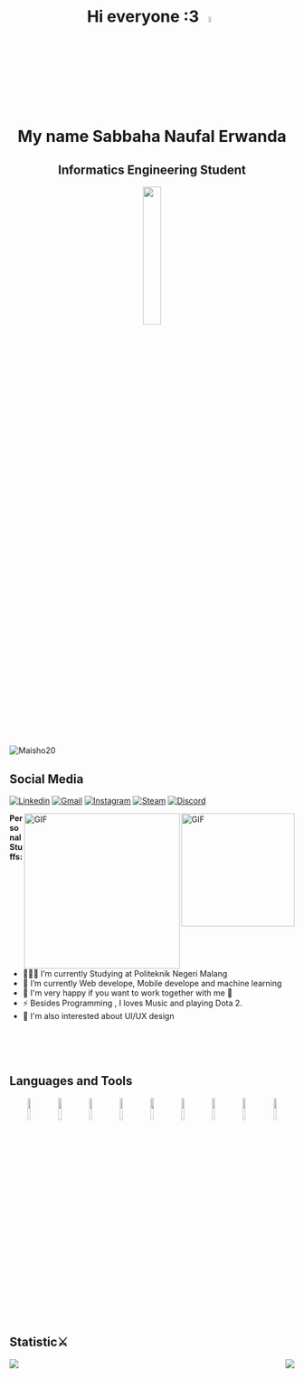 <div>
<h1 align="center">Hi everyone :3 <img src="https://media.giphy.com/media/VTwDfhNOmMxZMm2iYf/giphy.gif" width=5%></img> 
<br>My name Sabbaha Naufal Erwanda</h1>
<h2 align="center">Informatics Engineering Student</h2>
</div>

<p align="center">
<img src="https://media.giphy.com/media/11dR2hEgtN5KoM/giphy.gif" width=25%>
</p>

<p align="left">
<img src="https://komarev.com/ghpvc/?username=Maisho20&label=Profile%20Views&color=ff3def&style=flat" alt="Maisho20"/>
</p>

## Social Media

[![Linkedin](https://img.shields.io/badge/-LinkedIn-blue?style=plastic&logo=Linkedin&logoColor=white)](https://www.linkedin.com/in/sabbaha-naufal-472b5629b/)
[![Gmail](https://img.shields.io/badge/-Gmail-c14438?style=plastic&labelColor=fff&logo=Gmail&logoColor=c4302b)](mailto:bahajazz70@gmail.com)
[![Instagram](https://img.shields.io/badge/-Instagram-e4405f?style=plastic&labelColor=e4405f&logo=instagram&logoColor=white)](https://www.instagram.com/_.zen._20)
[![Steam](https://img.shields.io/badge/Steam-000000?style=plastic&labelColor=black&logo=steam&logoColor=white)](https://steamcommunity.com/profiles/76561198385526672/)
[![Discord](https://img.shields.io/badge/Discord-7289DA?style=plastic&logo=discord&logoColor=white)](https://discordapp.com/users/492548628653539330)


<img align="right" alt="GIF" src="https://media.giphy.com/media/8BlByFsU4FZJ41AJpd/giphy.gif" width="200" height="auto"></img>
<img align="right" alt="GIF" src="https://media.giphy.com/media/5eLDrEaRGHegx2FeF2/giphy.gif" width="275" height="auto"></img>

**Personal Stuffs:**

- 👨🏽‍💻 I’m currently Studying at Politeknik Negeri Malang
- 🌱 I’m currently Web develope, Mobile develope and machine learning
- 👯 I'm very happy if you want to work together with me 🤝
- ⚡️ Besides Programming , I loves Music and playing Dota 2.
- 🤔 I'm also interested about UI/UX design

<br><br><br>

## Languages and Tools

<p align="center">
<img width="10%" src="https://www.vectorlogo.zone/logos/php/php-ar21.svg">
<img width="10%" src="https://www.vectorlogo.zone/logos/laravel/laravel-ar21.svg">
<img width="10%" src="https://www.vectorlogo.zone/logos/python/python-ar21.svg">
<img width="10%" src="https://www.vectorlogo.zone/logos/java/java-ar21.svg">
<img width="10%" src="https://www.vectorlogo.zone/logos/flutterio/flutterio-ar21.svg">
<img width="10%" src="https://www.vectorlogo.zone/logos/android/android-ar21.svg">
<img width="10%" src="https://www.vectorlogo.zone/logos/javascript/javascript-ar21.svg">
<img width="10%" src="https://www.vectorlogo.zone/logos/mysql/mysql-ar21.svg">
<img width="10%" src="https://www.vectorlogo.zone/logos/git-scm/git-scm-ar21.svg">
</p>

## Statistic⚔️

<p>
<img align="left" src="https://github-readme-stats.vercel.app/api/top-langs/?username=Maisho20&langs_count=10&hide_border=true&layout=compact&title_color=ffffff&text_color=c9cacc&icon_color=2bbc8a&bg_color=1d1f21&hide=jupyter%20notebook"></img>
<img align="right" src="https://github-readme-stats.vercel.app/api?username=Maisho20&show_icons=true&theme=radical&show_icons=true"></img>
</p>
<br><br><br><br><br><br><br><br><br>
